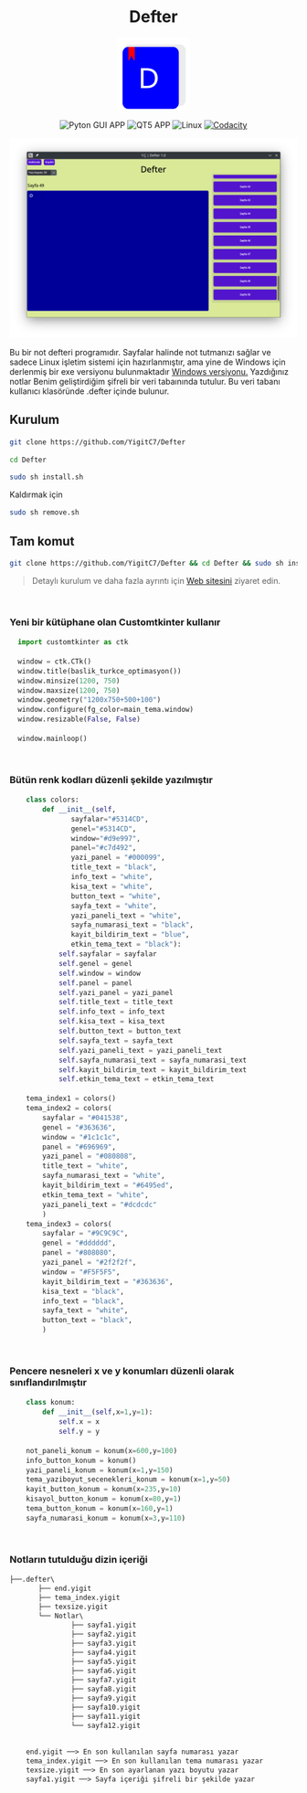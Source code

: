 

<div align="center">
	
# Defter
<img src="install/defter.png" alt="logo" width="128"/>

![Pyton GUI APP](https://img.shields.io/badge/Python-3776AB?logo=python&logoColor=white&style=for-the-badge)
![QT5 APP](https://img.shields.io/badge/QT-41CD52?logo=qt&logoColor=white&style=for-the-badge)
![Linux](https://img.shields.io/badge/Linux-1e1e1e?logo=linux&logoColor=white&style=for-the-badge)
[![Codacity](https://img.shields.io/codacy/grade/bb3500c728344ef898cb6c66bc356f00?logo=codacy&logoColor=white&style=for-the-badge)](https://app.codacy.com/gh/YigitC7/Defter)
</div>


![resim](img.png)

Bu bir not defteri programıdır. Sayfalar halinde not tutmanızı sağlar ve sadece Linux işletim sistemi için hazırlanmıştır, ama yine de Windows için derlenmiş bir exe versiyonu bulunmaktadır 
<a href="https://github.com/YigitC7/Defter/releases/download/4.0/Defter.exe" title="indir">Windows versiyonu.</a> Yazdığınız notlar Benim geliştirdiğim şifreli bir veri tabaınında tutulur. Bu veri tabanı kullanıcı klasöründe .defter içinde bulunur.

## Kurulum
```bash	
git clone https://github.com/YigitC7/Defter
```
```bash
cd Defter
```
```bash
sudo sh install.sh
```
<p>Kaldırmak için</p>

```bash
sudo sh remove.sh
```
## Tam komut
```bash	
git clone https://github.com/YigitC7/Defter && cd Defter && sudo sh install.sh
```
>Detaylı kurulum ve daha fazla ayrıntı için <a href="https://defter.netlify.app/">Web sitesini</a> ziyaret edin.

<br>

### Yeni bir kütüphane olan Customtkinter kullanır
  
```python
  import customtkinter as ctk

  window = ctk.CTk()
  window.title(baslik_turkce_optimasyon())
  window.minsize(1200, 750)
  window.maxsize(1200, 750)
  window.geometry("1200x750+500+100")
  window.configure(fg_color=main_tema.window)
  window.resizable(False, False)

  window.mainloop()
```
<br>

### Bütün renk kodları düzenli şekilde yazılmıştır

```python
	class colors:
		def __init__(self,
			   sayfalar="#5314CD",
			   genel="#5314CD",
			   window="#d9e997",
			   panel="#c7d492",
			   yazi_panel = "#000099",
			   title_text = "black",
			   info_text = "white",
			   kisa_text = "white",
			   button_text = "white",
			   sayfa_text = "white",
			   yazi_paneli_text = "white",
			   sayfa_numarasi_text = "black",
			   kayit_bildirim_text = "blue",
			   etkin_tema_text = "black"):
			self.sayfalar = sayfalar
			self.genel = genel
			self.window = window
			self.panel = panel
			self.yazi_panel = yazi_panel
			self.title_text = title_text
			self.info_text = info_text
			self.kisa_text = kisa_text
			self.button_text = button_text
			self.sayfa_text = sayfa_text
			self.yazi_paneli_text = yazi_paneli_text
			self.sayfa_numarasi_text = sayfa_numarasi_text
			self.kayit_bildirim_text = kayit_bildirim_text
			self.etkin_tema_text = etkin_tema_text

	tema_index1 = colors()
	tema_index2 = colors(
		sayfalar = "#041538",
		genel = "#363636",
		window = "#1c1c1c",
		panel = "#696969",
		yazi_panel = "#080808",
		title_text = "white",
		sayfa_numarasi_text = "white",
		kayit_bildirim_text = "#6495ed",
		etkin_tema_text = "white",
		yazi_paneli_text = "#dcdcdc"
		)
	tema_index3 = colors(
		sayfalar = "#9C9C9C",
		genel = "#dddddd",
		panel = "#808080",
		yazi_panel = "#2f2f2f",
		window = "#F5F5F5",
		kayit_bildirim_text = "#363636",
		kisa_text = "black",
		info_text = "black",
		sayfa_text = "white",
		button_text = "black",
		)
```

<br>

### Pencere nesneleri x ve y konumları düzenli olarak sınıflandırılmıştır

```python
	class konum:
		def __init__(self,x=1,y=1):
			self.x = x
			self.y = y

	not_paneli_konum = konum(x=600,y=100)
	info_button_konum = konum()
	yazi_paneli_konum = konum(x=1,y=150)
	tema_yaziboyut_secenekleri_konum = konum(x=1,y=50)
	kayit_button_konum = konum(x=235,y=10)
	kisayol_button_konum = konum(x=80,y=1)
	tema_button_konum = konum(x=160,y=1)
	sayfa_numarasi_konum = konum(x=3,y=110)
```
<br>

### Notların tutulduğu dizin içeriği

```
├──.defter\
       ├── end.yigit 
       ├── tema_index.yigit
       ├── texsize.yigit
       └── Notlar\
               ├── sayfa1.yigit
               ├── sayfa2.yigit
               ├── sayfa3.yigit
               ├── sayfa4.yigit
               ├── sayfa5.yigit
               ├── sayfa6.yigit
               ├── sayfa7.yigit
               ├── sayfa8.yigit
               ├── sayfa9.yigit
               ├── sayfa10.yigit
               ├── sayfa11.yigit
               └── sayfa12.yigit

```
```

	end.yigit ──> En son kullanılan sayfa numarası yazar
	tema_index.yigit ──> En son kullanılan tema numarası yazar
	texsize.yigit ──> En son ayarlanan yazı boyutu yazar
	sayfa1.yigit ──> Sayfa içeriği şifreli bir şekilde yazar

```
